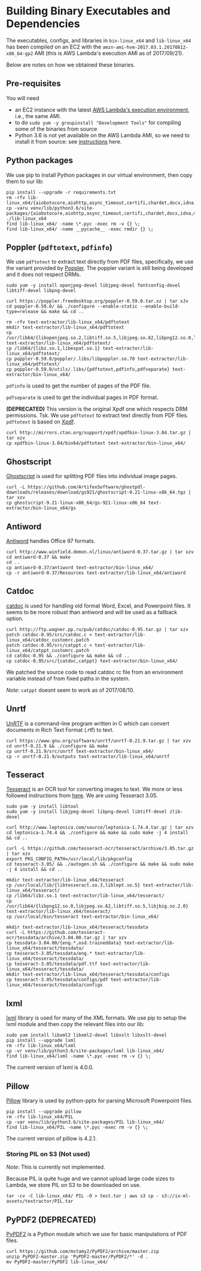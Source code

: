 # Building Binary Executables and Dependencies

The executables, configs, and libraries in `bin-linux_x64` and `lib-linux_x64` has been compiled on an EC2 with the `amzn-ami-hvm-2017.03.1.20170812-x86_64-gp2` AMI (this is AWS Lambda's execution AMI as of 2017/09/21).

Below are notes on how we obtained these binaries.

## Pre-requisites

You will need

- an EC2 instance with the latest [AWS Lambda's execution environment](http://docs.aws.amazon.com/lambda/latest/dg/current-supported-versions.html), i.e., the same AMI.
- to do `sudo yum -y groupinstall "Development Tools"` for compiling some of the binaries from source
- Python 3.6 is not yet available on the AWS Lambda AMI, so we need to install it from source: see [instructions](https://gist.github.com/niranjv/f80fc1f488afc49845e2ff3d5df7f83b) here.

## Python packages

We use pip to install Python packages in our virtual environment, then copy them to our lib:

    pip install --upgrade -r requirements.txt
    rm -rfv lib-linux_x64/{aiobotocore,aiohttp,async_timeout,certifi,chardet,docx,idna,multidict,odf,packaging,pptx,pyparsing.py,requests,urllib3,uriutils,wrapt,xlrd}
    cp -varu venv/lib/python3.6/site-packages/{aiobotocore,aiohttp,async_timeout,certifi,chardet,docx,idna,multidict,odf,packaging,pptx,pyparsing.py,requests,urllib3,uriutils,wrapt,xlrd} ./lib-linux_x64
    find lib-linux_x64/ -name \*.pyc -exec rm -v {} \;
    find lib-linux_x64/ -name __pycache__ -exec rmdir {} \;

## Poppler (`pdftotext`, `pdfinfo`)

We use `pdftotext` to extract text directly from PDF files, specifically, we use the variant provided by [Poppler](https://poppler.freedesktop.org/).
The poppler variant is still being developed and it does not respect DRMs.

    sudo yum -y install openjpeg-devel libjpeg-devel fontconfig-devel libtiff-devel libpng-devel

    curl https://poppler.freedesktop.org/poppler-0.59.0.tar.xz | tar xJv
    cd poppler-0.59.0/ && ./configure --enable-static --enable-build-type=release && make && cd ..

    rm -rfv text-extractor/lib-linux_x64/pdftotext
    mkdir text-extractor/lib-linux_x64/pdftotext
    cp /usr/lib64/{libopenjpeg.so.2,libtiff.so.5,libjpeg.so.62,libpng12.so.0,libfreetype.so.6,libfontconfig.so.1,libjbig.so.2.0} text-extractor/lib-linux_x64/pdftotext/
    cp /lib64/{libz.so.1,libexpat.so.1} text-extractor/lib-linux_x64/pdftotext/
    cp poppler-0.59.0/poppler/.libs/libpoppler.so.70 text-extractor/lib-linux_x64/pdftotext/
    cp poppler-0.59.0/utils/.libs/{pdftotext,pdfinfo,pdfseparate} text-extractor/bin-linux_x64/

`pdfinfo` is used to get the number of pages of the PDF file.

`pdfseparate` is used to get the individual pages in PDF format.

**(DEPRECATED)** This version is the original Xpdf one which respects DRM permissions. Tsk.
We use `pdftotext` to extract text directly from PDF files. `pdftotext` is based on [Xpdf](http://www.foolabs.com/xpdf/download.html).

    curl http://mirrors.ctan.org/support/xpdf/xpdfbin-linux-3.04.tar.gz | tar xzv
    cp xpdfbin-linux-3.04/bin64/pdftotext text-extractor/bin-linux_x64/

## Ghostscript

[Ghostscript](https://ghostscript.com/download/gsdnld.html) is used for splitting PDF files into individual image pages.

    curl -L https://github.com/ArtifexSoftware/ghostpdl-downloads/releases/download/gs921/ghostscript-9.21-linux-x86_64.tgz | tar xzv
    cp ghostscript-9.21-linux-x86_64/gs-921-linux-x86_64 text-extractor/bin-linux_x64/gs

## Antiword

[Antiword](http://www.winfield.demon.nl/) handles Office 97 formats.

    curl http://www.winfield.demon.nl/linux/antiword-0.37.tar.gz | tar xzv
    cd antiword-0.37 && make
    cd ..
    cp antiword-0.37/antiword text-extractor/bin-linux_x64/
    cp -r antiword-0.37/Resources text-extractor/lib-linux_x64/antiword

## Catdoc

[catdoc](http://www.wagner.pp.ru/~vitus/software/catdoc/) is used for handling old format Word, Excel, and Powerpoint files.
It seems to be more robust than antiword and will be used as a fallback option.

    curl http://ftp.wagner.pp.ru/pub/catdoc/catdoc-0.95.tar.gz | tar xzv
    patch catdoc-0.95/src/catdoc.c < text-extractor/lib-linux_x64/catdoc_customrc.patch
    patch catdoc-0.95/src/catppt.c < text-extractor/lib-linux_x64/catppt_customrc.patch
    cd catdoc-0.95 && ./configure && make && cd ..
    cp catdoc-0.95/src/{catdoc,catppt} text-extractor/bin-linux_x64/

We patched the source code to read catdoc rc file from an environment variable instead of from fixed paths in the system.

*Note*: `catppt` doesnt seem to work as of 2017/08/10.

## Unrtf

[UnRTF](https://www.gnu.org/software/unrtf/) is a command-line program written in C which can convert documents in Rich Text Format (.rtf) to text.

    curl https://www.gnu.org/software/unrtf/unrtf-0.21.9.tar.gz | tar xzv
    cd unrtf-0.21.9 && ./configure && make
    cp unrtf-0.21.9/src/unrtf text-extractor/bin-linux_x64/
    cp -r unrtf-0.21.9/outputs text-extractor/lib-linux_x64/unrtf

## Tesseract

[Tesseract](https://github.com/tesseract-ocr/tesseract/) is an OCR tool for converting images to text.
We more or less followed instructions from [here](http://stackoverflow.com/questions/33588262/tesseract-ocr-on-aws-lambda-via-virtualenv).
We are using Tesseract 3.05.

    sudo yum -y install libtool
    sudo yum -y install libjpeg-devel libpng-devel libtiff-devel zlib-devel

    curl http://www.leptonica.com/source/leptonica-1.74.4.tar.gz | tar xzv
    cd leptonica-1.74.4 && ./configure && make && sudo make -j 4 install && cd ..

    curl -L https://github.com/tesseract-ocr/tesseract/archive/3.05.tar.gz | tar xzv
    export PKG_CONFIG_PATH=/usr/local/lib/pkgconfig
    cd tesseract-3.05/ && ./autogen.sh && ./configure && make && sudo make -j 4 install && cd ..

    mkdir text-extractor/lib-linux_x64/tesseract
    cp /usr/local/lib/{libtesseract.so.3,liblept.so.5} text-extractor/lib-linux_x64/tesseract/
    cp /lib64/libz.so.1 text-extractor/lib-linux_x64/tesseract/
    cp /usr/lib64/{libpng12.so.0,libjpeg.so.62,libtiff.so.5,libjbig.so.2.0} text-extractor/lib-linux_x64/tesseract/
    cp /usr/local/bin/tesseract text-extractor/bin-linux_x64/

    mkdir text-extractor/lib-linux_x64/tesseract/tessdata
    curl -L https://github.com/tesseract-ocr/tessdata/archive/3.04.00.tar.gz | tar xzv
    cp tessdata-3.04.00/{eng.*,osd.traineddata} text-extractor/lib-linux_x64/tesseract/tessdata/
    cp tesseract-3.05/tessdata/eng.* text-extractor/lib-linux_x64/tesseract/tessdata/
    cp tesseract-3.05/tessdata/pdf.ttf text-extractor/lib-linux_x64/tesseract/tessdata/
    mkdir text-extractor/lib-linux_x64/tesseract/tessdata/configs
    cp tesseract-3.05/tessdata/configs/pdf text-extractor/lib-linux_x64/tesseract/tessdata/configs

## lxml

[lxml](http://lxml.de/) library is used for many of the XML formats.
We use pip to setup the lxml module and then copy the relevant files into our lib:

    sudo yum install libxml2 libxml2-devel libxslt libxslt-devel
    pip install --upgrade lxml
    rm -rfv lib-linux_x64/lxml
    cp -vr venv/lib/python3.6/site-packages/lxml lib-linux_x64/
    find lib-linux_x64/lxml -name \*.pyc -exec rm -v {} \;

The current version of lxml is 4.0.0.

## Pillow

[Pillow](https://python-pillow.org/) library is used by python-pptx for parsing Microsoft Powerpoint files.

    pip install --upgrade pillow
    rm -rfv lib-linux_x64/PIL
    cp -var venv/lib/python3.6/site-packages/PIL lib-linux_x64/
    find lib-linux_x64/PIL -name \*.pyc -exec rm -v {} \;

The current version of pillow is 4.2.1.

### Storing PIL on S3 (Not used)

*Note*: This is currently not implemented.

Because PIL is quite huge and we cannot upload large code sizes to Lambda, we store PIL on S3 to be downloaded on use.

    tar -cv -C lib-linux_x64/ PIL -O > test.tar | aws s3 cp - s3://ix-ml-assets/textractor/PIL.tar

## PyPDF2 (DEPRECATED)

[PyPDF2](https://github.com/mstamy2/PyPDF2) is a Python module which we use for basic manipulations of PDF files.

    curl https://github.com/mstamy2/PyPDF2/archive/master.zip
    unzip PyPDF2-master.zip 'PyPDF2-master/PyPDF2/*' -d .
    mv PyPDF2-master/PyPDF2 lib-linux_x64/
